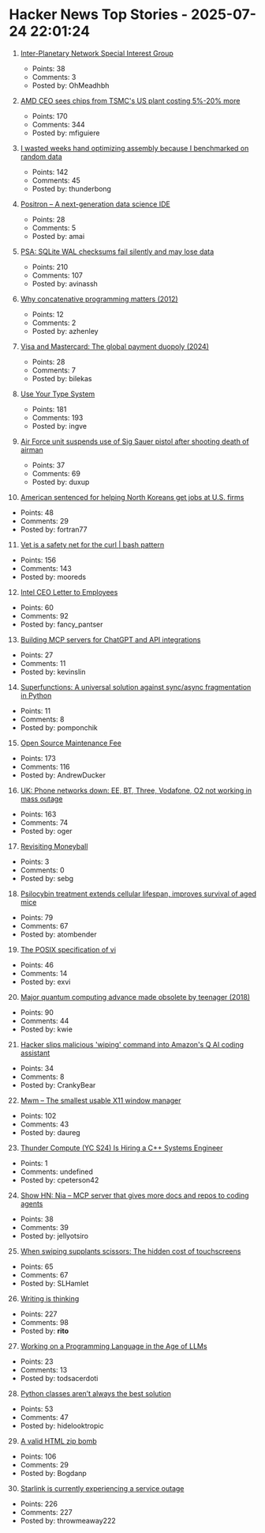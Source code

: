 # Hacker News Top Stories - 2025-07-24 22:01:24

1. [Inter-Planetary Network Special Interest Group](https://www.ipnsig.org)
   - Points: 38
   - Comments: 3
   - Posted by: OhMeadhbh

2. [AMD CEO sees chips from TSMC's US plant costing 5%-20% more](https://www.bloomberg.com/news/articles/2025-07-23/amd-ceo-su-sees-chips-from-us-tsmc-plant-costing-5-to-20-more)
   - Points: 170
   - Comments: 344
   - Posted by: mfiguiere

3. [I wasted weeks hand optimizing assembly because I benchmarked on random data](https://www.vidarholen.net/contents/blog/?p=1160)
   - Points: 142
   - Comments: 45
   - Posted by: thunderbong

4. [Positron – A next-generation data science IDE](https://positron.posit.co/)
   - Points: 28
   - Comments: 5
   - Posted by: amai

5. [PSA: SQLite WAL checksums fail silently and may lose data](https://avi.im/blag/2025/sqlite-wal-checksum/)
   - Points: 210
   - Comments: 107
   - Posted by: avinassh

6. [Why concatenative programming matters (2012)](http://evincarofautumn.blogspot.com/2012/02/why-concatenative-programming-matters.html)
   - Points: 12
   - Comments: 2
   - Posted by: azhenley

7. [Visa and Mastercard: The global payment duopoly (2024)](https://quartr.com/insights/edge/visa-and-mastercard-the-global-payment-duopoly)
   - Points: 28
   - Comments: 7
   - Posted by: bilekas

8. [Use Your Type System](https://www.dzombak.com/blog/2025/07/use-your-type-system/)
   - Points: 181
   - Comments: 193
   - Posted by: ingve

9. [Air Force unit suspends use of Sig Sauer pistol after shooting death of airman](https://www.nhpr.org/nh-news/2025-07-23/sig-sauer-pistol-air-force-shooting-death)
   - Points: 37
   - Comments: 69
   - Posted by: duxup

10. [American sentenced for helping North Koreans get jobs at U.S. firms](https://fortune.com/2025/07/24/north-korean-it-workers-chapman-nike/)
   - Points: 48
   - Comments: 29
   - Posted by: fortran77

11. [Vet is a safety net for the curl | bash pattern](https://github.com/vet-run/vet)
   - Points: 156
   - Comments: 143
   - Posted by: mooreds

12. [Intel CEO Letter to Employees](https://morethanmoore.substack.com/p/intel-ceo-letter-to-employees)
   - Points: 60
   - Comments: 92
   - Posted by: fancy_pantser

13. [Building MCP servers for ChatGPT and API integrations](https://platform.openai.com/docs/mcp)
   - Points: 27
   - Comments: 11
   - Posted by: kevinslin

14. [Superfunctions: A universal solution against sync/async fragmentation in Python](https://github.com/pomponchik/transfunctions)
   - Points: 11
   - Comments: 8
   - Posted by: pomponchik

15. [Open Source Maintenance Fee](https://github.com/wixtoolset/issues/issues/8974)
   - Points: 173
   - Comments: 116
   - Posted by: AndrewDucker

16. [UK: Phone networks down: EE, BT, Three, Vodafone, O2 not working in mass outage](https://www.the-independent.com/tech/ee-bt-three-vodafone-o2-down-phone-networks-outage-latest-b2795260.html)
   - Points: 163
   - Comments: 74
   - Posted by: oger

17. [Revisiting Moneyball](https://djpardis.medium.com/revisiting-moneyball-074fc2435b07)
   - Points: 3
   - Comments: 0
   - Posted by: sebg

18. [Psilocybin treatment extends cellular lifespan, improves survival of aged mice](https://news.emory.edu/stories/2025/07/hs_psilocybin_aging_study_10-07-2025/story.html)
   - Points: 79
   - Comments: 67
   - Posted by: atombender

19. [The POSIX specification of vi](https://pubs.opengroup.org/onlinepubs/9799919799/utilities/vi.html)
   - Points: 46
   - Comments: 14
   - Posted by: exvi

20. [Major quantum computing advance made obsolete by teenager (2018)](https://www.quantamagazine.org/teenager-finds-classical-alternative-to-quantum-recommendation-algorithm-20180731/)
   - Points: 90
   - Comments: 44
   - Posted by: kwie

21. [Hacker slips malicious 'wiping' command into Amazon's Q AI coding assistant](https://www.zdnet.com/article/hacker-slips-malicious-wiping-command-into-amazons-q-ai-coding-assistant-and-devs-are-worried/)
   - Points: 34
   - Comments: 8
   - Posted by: CrankyBear

22. [Mwm – The smallest usable X11 window manager](https://github.com/lslvr/mwm)
   - Points: 102
   - Comments: 43
   - Posted by: daureg

23. [Thunder Compute (YC S24) Is Hiring a C++ Systems Engineer](https://www.ycombinator.com/companies/thunder-compute/jobs/DhML6Uf-c-systems-engineer)
   - Points: 1
   - Comments: undefined
   - Posted by: cpeterson42

24. [Show HN: Nia – MCP server that gives more docs and repos to coding agents](https://www.trynia.ai/)
   - Points: 38
   - Comments: 39
   - Posted by: jellyotsiro

25. [When swiping supplants scissors: The hidden cost of touchscreens](https://caseorganic.medium.com/when-swiping-supplants-scissors-the-hidden-cost-of-touchscreens-and-how-designers-can-help-dba0fa65f5b7)
   - Points: 65
   - Comments: 67
   - Posted by: SLHamlet

26. [Writing is thinking](https://www.nature.com/articles/s44222-025-00323-4)
   - Points: 227
   - Comments: 98
   - Posted by: __rito__

27. [Working on a Programming Language in the Age of LLMs](https://ryelang.org/blog/posts/programming-language-in-age-of-llms/)
   - Points: 23
   - Comments: 13
   - Posted by: todsacerdoti

28. [Python classes aren’t always the best solution](https://adamgrant.micro.blog/2025/07/24/123050.html)
   - Points: 53
   - Comments: 47
   - Posted by: hidelooktropic

29. [A valid HTML zip bomb](https://ache.one/notes/html_zip_bomb)
   - Points: 106
   - Comments: 29
   - Posted by: Bogdanp

30. [Starlink is currently experiencing a service outage](https://www.starlink.com/us)
   - Points: 226
   - Comments: 227
   - Posted by: throwmeaway222

